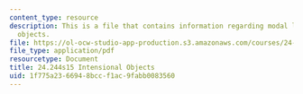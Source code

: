 ```yaml
---
content_type: resource
description: This is a file that contains information regarding modal logic  intensional
  objects.
file: https://ol-ocw-studio-app-production.s3.amazonaws.com/courses/24-244-modal-logic-spring-2015/1f775a2366948bccf1ac9fabb0083560_MIT24_244S15_Intensional.pdf
file_type: application/pdf
resourcetype: Document
title: 24.244s15 Intensional Objects
uid: 1f775a23-6694-8bcc-f1ac-9fabb0083560
---
```

